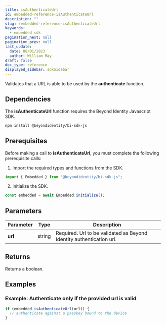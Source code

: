 ```yaml
---
title: isAuthenticateUrl
id: embedded-reference-isAuthenticateUrl
description: ""
slug: /embedded-reference-isAuthenticateUrl
keywords:
  - embedded sdk
pagination_next: null
pagination_prev: null
last_update:
  date: 08/01/2023
  author: William May
draft: false
doc_type: reference
displayed_sidebar: sdkSidebar
---
```


Validates that a URL is able to be used by the **authenticate** function.

## Dependencies

The **isAuthenticateUrl** function requires the Beyond Identity Javascript SDK.

```bash
npm install @beyondidentity/bi-sdk-js
```

## Prerequisites

Before making a call to **isAuthenticateUrl**, you must complete the following prerequisite calls:

1. Import the required types and functions from the SDK.

  ```javascript
  import { Embedded } from "@beyondidentity/bi-sdk-js";
  ```

2. Initialize the SDK.

  ```javascript
  const embedded = await Embedded.initialize();
  ```

## Parameters

| Parameter | Type | Description |
| --- | --- | --- |
| **url** | string | Required. Url to be validated as Beyond Identity authentication url. |

## Returns

Returns a boolean.

## Examples

### Example: Authenticate only if the provided url is valid

```javascript
if (embedded.isAuthenticateUrl(url)) {
  // authenticate against a passkey bound to the device
}
```

